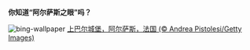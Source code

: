 
**你知道“阿尔萨斯之眼”吗？**

![bing-wallpaper](https://www.bing.com/th?id=OHR.HautBarr_ZH-CN8274813404_1920x1080.jpg)
[上巴尔城堡，阿尔萨斯，法国 (© Andrea Pistolesi/Getty Images)](https://www.bing.com/search?q=%E9%98%BF%E5%B0%94%E8%90%A8%E6%96%AF%E5%A4%A7%E5%8C%BA&amp;form=hpcapt&amp;mkt=zh-cn)
  